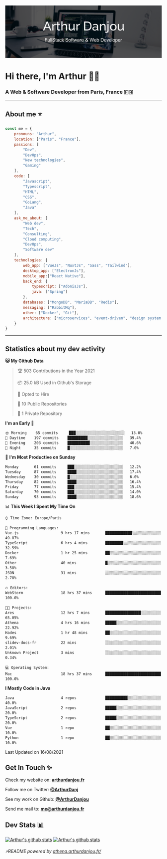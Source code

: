 ![Banner](./assets/Banner.png)

# Hi there, I'm Arthur 🙋‍♂️
### A Web & Software Developer from Paris, France 🇫🇷

---
## About me ⭐

```javascript
const me = {
    pronouns: "Arthur", 
    location: ["Paris", "France"],
    passions: [
        "Dev", 
        "DevOps", 
        "New technologies",
        "Gaming"
    ],
    code: [
        "Javascript", 
        "Typescript", 
        "HTML", 
        "CSS", 
        "GoLang", 
        "Java"
    ],
    ask_me_about: [
        "Web dev", 
        "Tech", 
        "Consulting", 
        "Cloud computing", 
        "DevOps",
        "Software dev"
    ],
    technologies: {
        web_app: ["VueJs", "NuxtJs", "Sass", "Tailwind"],
        desktop_app: ["ElectronJs"],
        mobile_app:["React Native"],
        back_end: {
            typescript: ["AdonisJs"],
            java: ["Spring"]
        },
        databases: ["MongoDB", "MariaDB", "Redis"],
        messaging: ["RabbitMq"],
        other: ["Docker", "Git"],
        architecture: ["microservices", "event-driven", "design system pattern"]
    }
}
```
---

## Statistics about my dev activity

<!--START_SECTION:waka-->
**🐱 My Github Data** 

> 🏆 503 Contributions in the Year 2021
 > 
> 📦 25.0 kB Used in Github's Storage 
 > 
> 💼 Opted to Hire
 > 
> 📜 10 Public Repositories 
 > 
> 🔑 1 Private Repository 
 > 
**I'm an Early 🐤** 

```text
🌞 Morning    65 commits     ███░░░░░░░░░░░░░░░░░░░░░░   13.0% 
🌆 Daytime    197 commits    █████████░░░░░░░░░░░░░░░░   39.4% 
🌃 Evening    203 commits    ██████████░░░░░░░░░░░░░░░   40.6% 
🌙 Night      35 commits     █░░░░░░░░░░░░░░░░░░░░░░░░   7.0%

```
📅 **I'm Most Productive on Sunday** 

```text
Monday       61 commits     ███░░░░░░░░░░░░░░░░░░░░░░   12.2% 
Tuesday      87 commits     ████░░░░░░░░░░░░░░░░░░░░░   17.4% 
Wednesday    30 commits     █░░░░░░░░░░░░░░░░░░░░░░░░   6.0% 
Thursday     82 commits     ████░░░░░░░░░░░░░░░░░░░░░   16.4% 
Friday       77 commits     ███░░░░░░░░░░░░░░░░░░░░░░   15.4% 
Saturday     70 commits     ███░░░░░░░░░░░░░░░░░░░░░░   14.0% 
Sunday       93 commits     ████░░░░░░░░░░░░░░░░░░░░░   18.6%

```


📊 **This Week I Spent My Time On** 

```text
⌚︎ Time Zone: Europe/Paris

💬 Programming Languages: 
Vue.js                   9 hrs 17 mins       ████████████░░░░░░░░░░░░░   49.87% 
TypeScript               6 hrs 4 mins        ████████░░░░░░░░░░░░░░░░░   32.59% 
Docker                   1 hr 25 mins        ██░░░░░░░░░░░░░░░░░░░░░░░   7.69% 
Other                    40 mins             █░░░░░░░░░░░░░░░░░░░░░░░░   3.58% 
JSON                     31 mins             ░░░░░░░░░░░░░░░░░░░░░░░░░   2.78%

🔥 Editors: 
WebStorm                 18 hrs 37 mins      █████████████████████████   100.0%

🐱‍💻 Projects: 
Ares                     12 hrs 7 mins       ████████████████░░░░░░░░░   65.05% 
Athena                   4 hrs 16 mins       █████░░░░░░░░░░░░░░░░░░░░   22.92% 
Hades                    1 hr 48 mins        ██░░░░░░░░░░░░░░░░░░░░░░░   9.69% 
slidev-docs-fr           22 mins             ░░░░░░░░░░░░░░░░░░░░░░░░░   2.01% 
Unknown Project          3 mins              ░░░░░░░░░░░░░░░░░░░░░░░░░   0.34%

💻 Operating System: 
Mac                      18 hrs 37 mins      █████████████████████████   100.0%

```

**I Mostly Code in Java** 

```text
Java                     4 repos             ██████████░░░░░░░░░░░░░░░   40.0% 
JavaScript               2 repos             █████░░░░░░░░░░░░░░░░░░░░   20.0% 
TypeScript               2 repos             █████░░░░░░░░░░░░░░░░░░░░   20.0% 
Vue                      1 repo              ██░░░░░░░░░░░░░░░░░░░░░░░   10.0% 
Python                   1 repo              ██░░░░░░░░░░░░░░░░░░░░░░░   10.0%

```



 Last Updated on 16/08/2021
<!--END_SECTION:waka-->

## Get In Touch ✨
Check my website on: [**arthurdanjou.fr**](https://arthurdanjou.fr)

Follow me on Twitter: [**@ArthurDanj**](https://twitter.com/ArthurDanj)

See my work on Github: [**@ArthurDanjou**](https://github.com/ArthurDanjou)

Send me mail to: [**me@arthurdanjou.fr**](mailto:me@arthurdanjou.fr)

## Dev Stats 📊

[![Arthur's github stats](https://github-readme-stats.vercel.app/api?count_private=true&show_icons=true&theme=dracula&username=arthurdanjou)](https://github.com/anuraghazra/github-readme-stats)
[![Arthur's github stats](https://github-readme-stats.vercel.app/api/top-langs/?count_private=true&show_icons=true&theme=dracula&username=arthurdanjou&layout=compact)](https://github.com/anuraghazra/github-readme-stats)

###### ⚡README powered by [athena.arthurdanjou.fr/](https://athena.arthurdanjou.fr)
